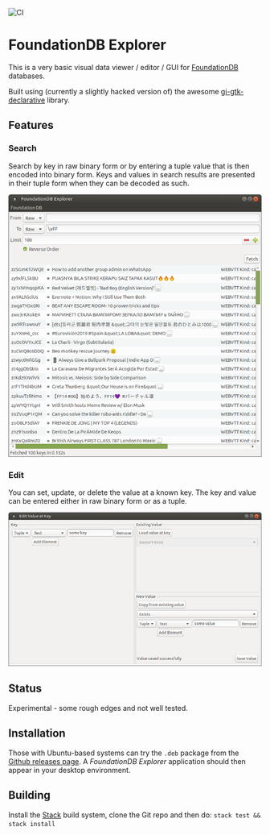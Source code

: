![CI](https://github.com/Dretch/foundationdb-explorer/workflows/CI/badge.svg)

# FoundationDB Explorer

This is a very basic visual data viewer / editor / GUI for [FoundationDB](https://www.foundationdb.org/) databases.

Built using (currently a slightly hacked version of) the awesome [gi-gtk-declarative](https://github.com/owickstrom/gi-gtk-declarative/) library.

## Features

### Search

Search by key in raw binary form or by entering a tuple value that is then encoded into binary form. Keys and values in search results are presented in their tuple form when they can be decoded as such. 

![Search screenshot](./docs/search.png)

### Edit

You can set, update, or delete the value at a known key. The key and value can be entered either in raw binary form or as a tuple.

![Edit screenshot](./docs/edit.png)

## Status

Experimental - some rough edges and not well tested.

## Installation

Those with Ubuntu-based systems can try the `.deb` package from the [Github releases page](https://github.com/Dretch/foundationdb-explorer/releases). A _FoundationDB Explorer_ application should then appear in your desktop environment.

## Building

Install the [Stack](https://docs.haskellstack.org/en/stable/README/) build system, clone the Git repo and then do: `stack test && stack install`